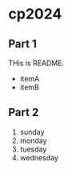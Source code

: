 # cp2024

## Part 1
THis is README.
- itemA
- itemB

## Part 2
1. sunday
1. monday
1. tuesday
1. wednesday
